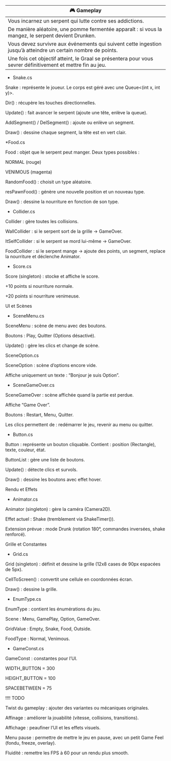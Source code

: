 
| 🎮 Gameplay |
|-------------|
| Vous incarnez un serpent qui lutte contre ses addictions. |
| De manière aléatoire, une pomme fermentée apparaît : si vous la mangez, le serpent devient Drunken. |
| Vous devez survivre aux événements qui suivent cette ingestion jusqu’à atteindre un certain nombre de points. |
| Une fois cet objectif atteint, le Graal se présentera pour vous sevrer définitivement et mettre fin au jeu. |


* Snake.cs

Snake : représente le joueur.
Le corps est géré avec une Queue<(int x, int y)>.

Dir() : récupère les touches directionnelles.

Update() : fait avancer le serpent (ajoute une tête, enlève la queue).

AddSegment() / DelSegment() : ajoute ou enlève un segment.

Draw() : dessine chaque segment, la tête est en vert clair.

*Food.cs

Food : objet que le serpent peut manger.
Deux types possibles :

NORMAL (rouge)

VENIMOUS (magenta)

RandomFood() : choisit un type aléatoire.

resPawnFood() : génère une nouvelle position et un nouveau type.

Draw() : dessine la nourriture en fonction de son type.

* Collider.cs

Collider : gère toutes les collisions.

WallCollider : si le serpent sort de la grille → GameOver.

ItSelfCollider : si le serpent se mord lui-même → GameOver.

FoodCollider : si le serpent mange → ajoute des points, un segment, replace la nourriture et déclenche Animator.

* Score.cs

Score (singleton) : stocke et affiche le score.

+10 points si nourriture normale.

+20 points si nourriture venimeuse.

UI et Scènes
* SceneMenu.cs

SceneMenu : scène de menu avec des boutons.

Boutons : Play, Quitter (Options désactivé).

Update() : gère les clics et change de scène.

SceneOption.cs

SceneOption : scène d’options encore vide.

Affiche uniquement un texte : “Bonjour je suis Option”.

* SceneGameOver.cs

SceneGameOver : scène affichée quand la partie est perdue.

Affiche “Game Over”.

Boutons : Restart, Menu, Quitter.

Les clics permettent de : redémarrer le jeu, revenir au menu ou quitter.

* Button.cs

Button : représente un bouton cliquable. Contient : position (Rectangle), texte, couleur, état.

ButtonList : gère une liste de boutons.

Update() : détecte clics et survols.

Draw() : dessine les boutons avec effet hover.

Rendu et Effets
* Animator.cs

Animator (singleton) : gère la caméra (Camera2D).

Effet actuel : Shake (tremblement via ShakeTimer()).

Extension prévue : mode Drunk (rotation 180°, commandes inversées, shake renforcé).

Grille et Constantes
* Grid.cs

Grid (singleton) : définit et dessine la grille (12x8 cases de 90px espacées de 5px).

CellToScreen() : convertit une cellule en coordonnées écran.

Draw() : dessine la grille.

* EnumType.cs

EnumType : contient les énumérations du jeu.

Scene : Menu, GamePlay, Option, GameOver.

GridValue : Empty, Snake, Food, Outside.

FoodType : Normal, Venimous.

* GameConst.cs

GameConst : constantes pour l’UI.

WIDTH_BUTTON = 300

HEIGHT_BUTTON = 100

SPACEBETWEEN = 75

‼‼ TODO

Twist du gameplay : ajouter des variantes ou mécaniques originales.

Affinage : améliorer la jouabilité (vitesse, collisions, transitions).

Affichage : peaufiner l’UI et les effets visuels.

Menu pause : permettre de mettre le jeu en pause, avec un petit Game Feel (fondu, freeze, overlay).

Fluidité : remettre les FPS à 60 pour un rendu plus smooth.

